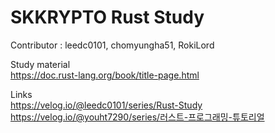 # SKKRYPTO Rust Study

Contributor : leedc0101, chomyungha51, RokiLord

Study material<br>
https://doc.rust-lang.org/book/title-page.html

Links<br>
https://velog.io/@leedc0101/series/Rust-Study <br>
https://velog.io/@youht7290/series/러스트-프로그래밍-튜토리얼

